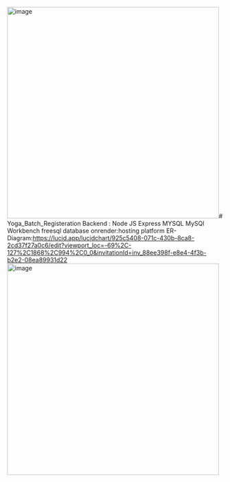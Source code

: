 <img width="493" alt="image" src="https://github.com/aditya711-code/Yoga_Batch_Registeration/assets/83772267/fff5e19c-6b67-4664-9192-70bc6482f678"># Yoga_Batch_Registeration
Backend : Node JS Express MYSQL 
MySQl Workbench
freesql database
onrender:hosting platform
ER-Diagram:https://lucid.app/lucidchart/925c5408-071c-430b-8ca8-2cd37f27a0c6/edit?viewport_loc=-69%2C-127%2C1868%2C994%2C0_0&invitationId=inv_88ee398f-e8e4-4f3b-b2e2-08ea89931d22
<img width="493" alt="image" src="https://github.com/aditya711-code/Yoga_Batch_Registeration/assets/83772267/89adb080-39e2-40ea-a55c-c51a3406cb6c">
